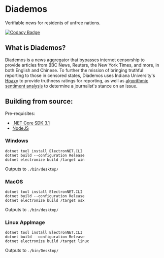 # Diademos
Verifiable news for residents of unfree nations.

[![Codacy Badge](https://api.codacy.com/project/badge/Grade/42681fecfd834868a87e472e7a481213)](https://www.codacy.com/gh/MadeByEmil/Diademos?utm_source=github.com&amp;utm_medium=referral&amp;utm_content=MadeByEmil/Diademos&amp;utm_campaign=Badge_Grade)

## What is Diademos?
Diademos is a news aggregator that bypasses internet censorship to provide articles from BBC News, Reuters, the New York Times, and more, in both English and Chinese. To further the mission of bringing truthful reporting to those in censored states, Diademos uses Indiana University's [Hoaxy](https://hoaxy.iuni.iu.edu/) to provide truthness ratings for reporting, as well as [algorithmic sentiment analysis](https://github.com/thisandagain/sentiment) to determine a journalist's stance on an issue.

## Building from source:
Pre-requisites:
- [.NET Core SDK 3.1](https://dotnet.microsoft.com/download/dotnet-core/3.1)
- [NodeJS](https://nodejs.org/en/download/)

### Windows
```
dotnet tool install ElectronNET.CLI
dotnet build --configuration Release
dotnet electronize build /target win
```
Outputs to ```./bin/desktop/```

### MacOS
```
dotnet tool install ElectronNET.CLI
dotnet build --configuration Release
dotnet electronize build /target osx
```
Outputs to ```./bin/desktop/```

### Linux AppImage
```
dotnet tool install ElectronNET.CLI
dotnet build --configuration Release
dotnet electronize build /target linux
```
Outputs to ```./bin/Desktop/```
